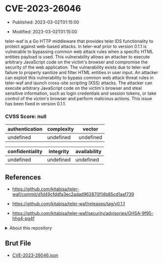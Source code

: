 # CVE-2023-26046

- Published: 2023-03-02T01:15:00

- Modified: 2023-03-02T01:15:00

teler-waf is a Go HTTP middleware that provides teler IDS functionality to protect against web-based attacks. In teler-waf prior to version 0.1.1 is vulnerable to bypassing common web attack rules when a specific HTML entities payload is used. This vulnerability allows an attacker to execute arbitrary JavaScript code on the victim's browser and compromise the security of the web application. The vulnerability exists due to teler-waf failure to properly sanitize and filter HTML entities in user input. An attacker can exploit this vulnerability to bypass common web attack threat rules in teler-waf and launch cross-site scripting (XSS) attacks. The attacker can execute arbitrary JavaScript code on the victim's browser and steal sensitive information, such as login credentials and session tokens, or take control of the victim's browser and perform malicious actions. This issue has been fixed in version 0.1.1.

### CVSS Score: **null**

| authentication | complexity | vector |
| --- | --- | --- |
| undefined | undefined | undefined |

| confidentiality | integrity | availability |
| --- | --- | --- |
| undefined | undefined | undefined |

## References

* https://github.com/kitabisa/teler-waf/commit/d1d49cfddfa3ec2adad962870f14b85cd1aaf739

* https://github.com/kitabisa/teler-waf/releases/tag/v0.1.1

* https://github.com/kitabisa/teler-waf/security/advisories/GHSA-9f95-hhg4-pg4f

<details>
<summary>About this repository</summary> 

  This repository is part of the project [Live Hack CVE](https://github.com/Live-Hack-CVE). Main website can be found [www.live-hack.org](https://www.live-hack.org) 
  
  Made by [Sn0wAlice](https://github.com/Sn0wAlice) for the people that care about security and need to have a feed of the latest CVEs. Hope you enjoy it, don't forget to star the repo and follow me on [Twitter](https://twitter.com/Sn0wAlice) and [Github](https://github.com/Sn0wAlice). And that is my [personnal website](https://www.alice-snow.me/)

  - [Home Page](https://github.com/Live-Hack-CVE)
  - [Framework](https://github.com/Live-Hack-CVE/cve-framework)
  - [CVE database](https://github.com/Live-Hack-CVE/full_database)
  - [Changelog](https://github.com/Live-Hack-CVE/Changelog)
</details>

## Brut File

* [CVE-2023-26046.json](https://raw.githubusercontent.com/Live-Hack-CVE/full_database/main/cves/2023/CVE-2023-26046.json)

